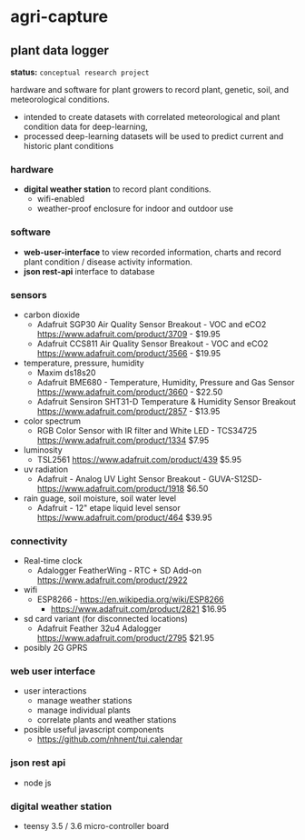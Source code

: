 # agri-capture

## plant data logger

**status:** ```conceptual research project```

hardware and software for plant growers to record plant, genetic, soil, and meteorological conditions.
* intended to create datasets with correlated meteorological and plant condition data for deep-learning,
* processed deep-learning datasets will be used to predict current and historic plant conditions 

### hardware
* **digital weather station** to record plant conditions.
  * wifi-enabled
  * weather-proof enclosure for indoor and outdoor use
  
### software
* **web-user-interface** to view recorded information, charts and record plant condition / disease activity information.
* **json rest-api** interface to database 


### sensors
* carbon dioxide 
  * Adafruit SGP30 Air Quality Sensor Breakout - VOC and eCO2 https://www.adafruit.com/product/3709 - $19.95
  * Adafruit CCS811 Air Quality Sensor Breakout - VOC and eCO2 https://www.adafruit.com/product/3566 - $19.95 
* temperature, pressure, humidity 
  * Maxim ds18s20 
  * Adafruit BME680 - Temperature, Humidity, Pressure and Gas Sensor https://www.adafruit.com/product/3660 - $22.50
  * Adafruit Sensiron SHT31-D Temperature & Humidity Sensor Breakout https://www.adafruit.com/product/2857 - $13.95
* color spectrum
  * RGB Color Sensor with IR filter and White LED - TCS34725 https://www.adafruit.com/product/1334 $7.95
* luminosity 
  * TSL2561 https://www.adafruit.com/product/439 $5.95
* uv radiation
  * Adafruit - Analog UV Light Sensor Breakout - GUVA-S12SD-https://www.adafruit.com/product/1918 $6.50
* rain guage, soil moisture, soil water level
  * Adafruit - 12" etape liquid level sensor https://www.adafruit.com/product/464 $39.95

### connectivity
* Real-time clock
  * Adalogger FeatherWing - RTC + SD Add-on https://www.adafruit.com/product/2922
* wifi
  * ESP8266 - https://en.wikipedia.org/wiki/ESP8266
    * https://www.adafruit.com/product/2821 $16.95
* sd card variant (for disconnected locations) 
  * Adafruit Feather 32u4 Adalogger https://www.adafruit.com/product/2795 $21.95
* posibly 2G GPRS

### web user interface
* user interactions
  * manage weather stations
  * manage individual plants 
  * correlate plants and weather stations
* posible useful javascript components
  * https://github.com/nhnent/tui.calendar

### json rest api
* node js

### digital weather station
* teensy 3.5 / 3.6 micro-controller board
